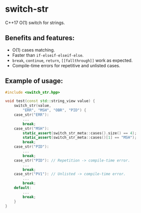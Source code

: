# switch-str
C++17 O(1) switch for strings.

## Benefits and features:
* O(1) cases matching.
* Faster than `if-elseif-elseif-else`.
* `break`, `continue`, `return`, `[[fallthrough]]` work as expected.
* Compile-time errors for repetitive and unlisted cases.

## Example of usage:
```cpp
#include <switch_str.hpp>

void test(const std::string_view value) {
    switch_str(value,
        "ERR", "MSH", "OBR", "PID") {
    case_str("ERR"):
        ...
        break;
    case_str("MSH"):
        static_assert(switch_str_meta::cases().size() == 4);
        static_assert(switch_str_meta::cases()[1] == "MSH");
        break;
    case_str("PID"):
        ...
        break;
    case_str("PID"): // Repetition -> compile-time error.
        ...
        break;
    case_str("PV1"): // Unlisted -> compile-time error.
        ...
        break;
    default:
        ...
        break;
    }
}
```
